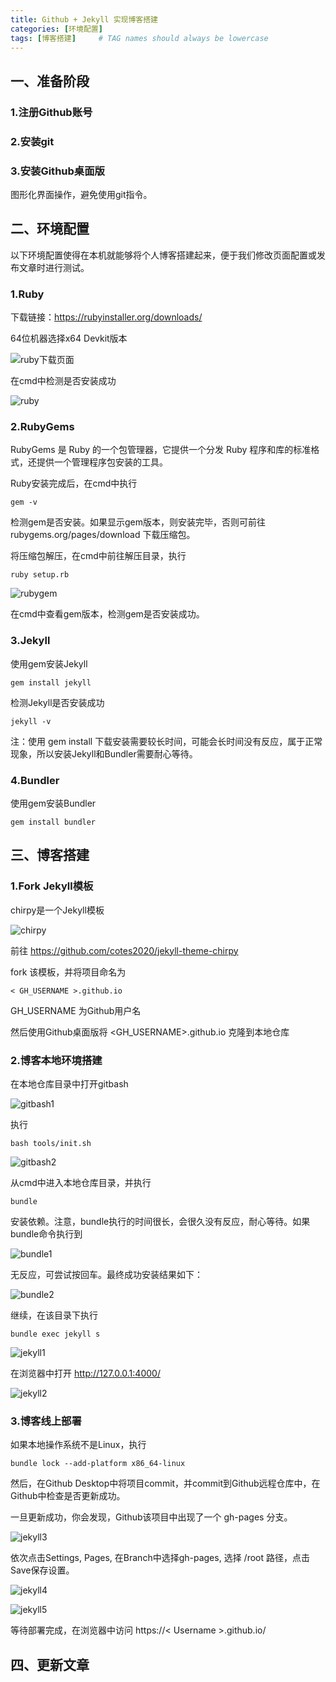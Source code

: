 ```yaml
---
title: Github + Jekyll 实现博客搭建
categories: [环境配置]
tags: [博客搭建]     # TAG names should always be lowercase
---
```



## 一、准备阶段
### 1.注册Github账号
### 2.安装git
### 3.安装Github桌面版
图形化界面操作，避免使用git指令。

## 二、环境配置
以下环境配置使得在本机就能够将个人博客搭建起来，便于我们修改页面配置或发布文章时进行测试。   

### 1.Ruby
下载链接：https://rubyinstaller.org/downloads/

64位机器选择x64 Devkit版本

![ruby下载页面](/assets/img/2022-7-26/1.png)

在cmd中检测是否安装成功

![ruby](/assets/img/2022-7-26/2.png)


### 2.RubyGems
RubyGems 是 Ruby 的一个包管理器，它提供一个分发 Ruby 程序和库的标准格式，还提供一个管理程序包安装的工具。

Ruby安装完成后，在cmd中执行

``
gem -v               
``

检测gem是否安装。如果显示gem版本，则安装完毕，否则可前往 rubygems.org/pages/download 下载压缩包。

将压缩包解压，在cmd中前往解压目录，执行

``
ruby setup.rb
``

![rubygem](/assets/img/2022-7-26/3.png)

在cmd中查看gem版本，检测gem是否安装成功。


### 3.Jekyll
使用gem安装Jekyll

``
gem install jekyll
``

检测Jekyll是否安装成功

``
jekyll -v
``

注：使用 gem install 下载安装需要较长时间，可能会长时间没有反应，属于正常现象，所以安装Jekyll和Bundler需要耐心等待。

### 4.Bundler
使用gem安装Bundler

``
gem install bundler
``

## 三、博客搭建

### 1.Fork Jekyll模板
chirpy是一个Jekyll模板

![chirpy](/assets/img/2022-7-26/4.png)

前往 https://github.com/cotes2020/jekyll-theme-chirpy 

fork 该模板，并将项目命名为 

``
< GH_USERNAME >.github.io
``

GH_USERNAME 为Github用户名


然后使用Github桌面版将 <GH_USERNAME>.github.io 克隆到本地仓库 

### 2.博客本地环境搭建

在本地仓库目录中打开gitbash 

![gitbash1](/assets/img/2022-7-26/5.png)

执行

``
bash tools/init.sh
``

![gitbash2](/assets/img/2022-7-26/6.png)


从cmd中进入本地仓库目录，并执行

``
bundle
``

安装依赖。注意，bundle执行的时间很长，会很久没有反应，耐心等待。如果bundle命令执行到

![bundle1](/assets/img/2022-7-26/8.png)

无反应，可尝试按回车。最终成功安装结果如下：

![bundle2](/assets/img/2022-7-26/7.png)

继续，在该目录下执行

``
bundle exec jekyll s
``

![jekyll1](/assets/img/2022-7-26/9.png)

在浏览器中打开 http://127.0.0.1:4000/

![jekyll2](/assets/img/2022-7-26/10.png)

### 3.博客线上部署
如果本地操作系统不是Linux，执行

``
bundle lock --add-platform x86_64-linux
``

然后，在Github Desktop中将项目commit，并commit到Github远程仓库中，在Github中检查是否更新成功。

一旦更新成功，你会发现，Github该项目中出现了一个 gh-pages 分支。

![jekyll3](/assets/img/2022-7-26/11.png)

依次点击Settings, Pages, 在Branch中选择gh-pages, 选择 /root 路径，点击Save保存设置。

![jekyll4](/assets/img/2022-7-26/12.png)

![jekyll5](/assets/img/2022-7-26/13.png)

等待部署完成，在浏览器中访问 https://< Username >.github.io/

## 四、更新文章
